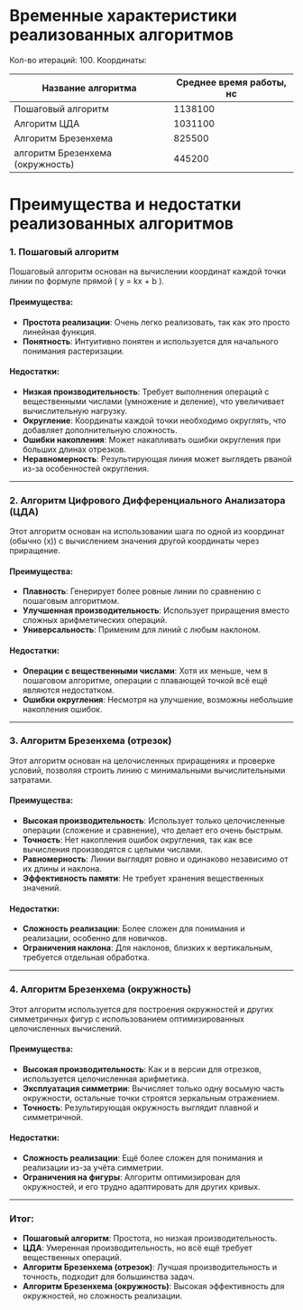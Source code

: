 # Временные характеристики реализованных алгоритмов

Кол-во итераций: 100.
Координаты: 

| Название алгоритма               | Среднее время работы, нс |
|----------------------------------|--------------------------|
| Пошаговый алгоритм               | 1138100                  |
| Алгоритм ЦДА                     | 1031100                  |
| Алгоритм Брезенхема              | 825500                   |
| алгоритм Брезенхема (окружность) | 445200                   |

# Преимущества и недостатки реализованных алгоритмов

### 1. **Пошаговый алгоритм**
Пошаговый алгоритм основан на вычислении координат каждой точки линии по формуле прямой \( y = kx + b \).

#### Преимущества:
- **Простота реализации**: Очень легко реализовать, так как это просто линейная функция.
- **Понятность**: Интуитивно понятен и используется для начального понимания растеризации.

#### Недостатки:
- **Низкая производительность**: Требует выполнения операций с вещественными числами (умножение и деление), что увеличивает вычислительную нагрузку.
- **Округление**: Координаты каждой точки необходимо округлять, что добавляет дополнительную сложность.
- **Ошибки накопления**: Может накапливать ошибки округления при больших длинах отрезков.
- **Неравномерность**: Результирующая линия может выглядеть рваной из-за особенностей округления.

---

### 2. **Алгоритм Цифрового Дифференциального Анализатора (ЦДА)**

Этот алгоритм основан на использовании шага по одной из координат (обычно \(x\)) с вычислением значения другой координаты через приращение.

#### Преимущества:
- **Плавность**: Генерирует более ровные линии по сравнению с пошаговым алгоритмом.
- **Улучшенная производительность**: Использует приращения вместо сложных арифметических операций.
- **Универсальность**: Применим для линий с любым наклоном.

#### Недостатки:
- **Операции с вещественными числами**: Хотя их меньше, чем в пошаговом алгоритме, операции с плавающей точкой всё ещё являются недостатком.
- **Ошибки округления**: Несмотря на улучшение, возможны небольшие накопления ошибок.

---

### 3. **Алгоритм Брезенхема (отрезок)**

Этот алгоритм основан на целочисленных приращениях и проверке условий, позволяя строить линию с минимальными вычислительными затратами.

#### Преимущества:
- **Высокая производительность**: Использует только целочисленные операции (сложение и сравнение), что делает его очень быстрым.
- **Точность**: Нет накопления ошибок округления, так как все вычисления производятся с целыми числами.
- **Равномерность**: Линии выглядят ровно и одинаково независимо от их длины и наклона.
- **Эффективность памяти**: Не требует хранения вещественных значений.

#### Недостатки:
- **Сложность реализации**: Более сложен для понимания и реализации, особенно для новичков.
- **Ограничения наклона**: Для наклонов, близких к вертикальным, требуется отдельная обработка.

---

### 4. **Алгоритм Брезенхема (окружность)**

Этот алгоритм используется для построения окружностей и других симметричных фигур с использованием оптимизированных целочисленных вычислений.

#### Преимущества:
- **Высокая производительность**: Как и в версии для отрезков, используется целочисленная арифметика.
- **Эксплуатация симметрии**: Вычисляет только одну восьмую часть окружности, остальные точки строятся зеркальным отражением.
- **Точность**: Результирующая окружность выглядит плавной и симметричной.

#### Недостатки:
- **Сложность реализации**: Ещё более сложен для понимания и реализации из-за учёта симметрии.
- **Ограничения на фигуры**: Алгоритм оптимизирован для окружностей, и его трудно адаптировать для других кривых.

--- 

### Итог:
- **Пошаговый алгоритм**: Простота, но низкая производительность.
- **ЦДА**: Умеренная производительность, но всё ещё требует вещественных операций.
- **Алгоритм Брезенхема (отрезок)**: Лучшая производительность и точность, подходит для большинства задач.
- **Алгоритм Брезенхема (окружность)**: Высокая эффективность для окружностей, но сложность реализации.
